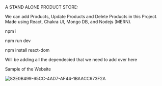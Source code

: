 A  STAND ALONE PRODUCT STORE:

We can add Products, Update Products and Delete Products in this Project. Made using React, Chakra UI, Mongo DB, and Nodejs (MERN).

npm i

npm run dev

npm install react-dom

Will be adding all the dependecied that we need to add over here

Sample of the Website




![82E0B499-65CC-4AD7-AF44-1BAACC673F2A](https://github.com/user-attachments/assets/88a4950a-4b7f-48ae-b8a2-b4646a056635)
